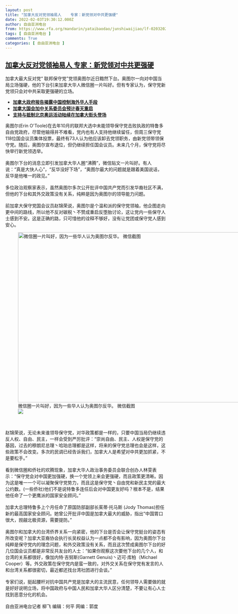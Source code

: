 ```yaml
---
layout: post
title: "加拿大反对党领袖易人    专家：新党领对中共更强硬"
date: 2022-02-03T19:30:12.000Z
author: 自由亚洲电台
from: https://www.rfa.org/mandarin/yataibaodao/junshiwaijiao/lf-02032022141114.html
tags: [ 自由亚洲电台 ]
comments: True
categories: [ 自由亚洲电台 ]
---
```

<!--1643916612000-->
[加拿大反对党领袖易人    专家：新党领对中共更强硬](https://www.rfa.org/mandarin/yataibaodao/junshiwaijiao/lf-02032022141114.html)
------

<div>
<p>加拿大最大反对党“ 联邦保守党”党领奥图尔近日黯然下台。奥图尔一向对中国当局立场强硬，他的下台引来加拿大华人微信圈一片叫好。但有专家认为，保守党新党领只会对中共采取更强硬的立场。</p><ul><li><strong><a href="https://www.rfa.org/mandarin/yataibaodao/junshiwaijiao/lf2-01272022111800.html">加拿大政府报告揭露中国控制海外华人手段</a></strong></li><li><strong><a href="https://www.rfa.org/mandarin/yataibaodao/junshiwaijiao/lf-01252022153148.html">加拿大国会加中关系委员会预计春天重启</a></strong></li><li><a href="https://www.rfa.org/mandarin/yataibaodao/junshiwaijiao/lf2-01242022131414.html"><strong>支持与抵制北京奥运活动陆续在加拿大街头登场</strong></a></li></ul><p>奥图尔(Erin O'Toole)在去年10月的联邦大选中未能领导保守党击败执政的特鲁多自由党政府，尽管他输得并不难看，党内也有人支持他继续留任，但周三保守党118位国会议员集体投票，最终有73人认为他应该卸去党领职务，由新党领带领保守党。随后，奥图尔宣布退位，但仍继续担任国会议员。未来几个月，保守党将尽快举行新党领选举。<br/><br/>奥图尔下台的消息立即引发加拿大华人圈“沸腾”，微信贴文一片叫好。有人说：“真是大快人心”，“反华没好下场”，“奥图尔最大的问题就是跟着美国说话，反华是他唯一的政见。”<br/><br/>多位政治观察家表示，虽然奥图尔多次公开批评中国共产党而引发华裔社区不满，但他的下台和其外交政策没有关系，纯粹是因为奥图尔的领导能力问题。<br/><br/>前加拿大保守党国会议员赵锦荣说，奥图尔是个温和派的保守党领袖，他企图走向更中间的路线，所以他不反对碳税丶不赞成重启反堕胎讨论，这让党内一些保守人士感到不安。这是正确的路，只可惜他的诠释不够好，没有让党团或保守党人感到安心。</p><p><figure class="image-richtext image-inline captioned" style="width:936px;"><img alt="微信圈一片叫好，因为一些华人认为奥图尔反华。   微信截图" height="534" src="https://www.rfa.org/mandarin/yataibaodao/junshiwaijiao/lf-02032022141114.html/p2.jpg/@@images/dfdbab7a-661b-42fe-a313-db7d042e8086.jpeg" title="2" width="936"/><figcaption class="image-caption">微信圈一片叫好，因为一些华人认为奥图尔反华。   微信截图</figcaption><small></small><div id="zoomattribute"><a data-caption="微信圈一片叫好，因为一些华人认为奥图尔反华。   微信截图" data-fancybox="" href="https://www.rfa.org/mandarin/yataibaodao/junshiwaijiao/lf-02032022141114.html/p2.jpg" id="single_image" title="微信圈一片叫好，因为一些华人认为奥图尔反华。   微信截图"><img src="/++plone++rfa-resources/img/icon-zoom.png"/></a></div></figure><br/><br/>赵锦荣说，无论未来谁领导保守党，对华政策都是一样的，只要中国当局仍继续违反人权、自由、民主，一样会受到严厉批评：“崇尚自由、民主、人权是保守党的基因，过去的穆朗尼总理丶哈珀总理都是这样，将来的保守党总理也会是这样，这些政策不会改变。多次的民调已经告诉我们，加拿大人是希望对中共更加抓紧，不是要松手。”<br/><br/>看到微信圈和侨社的欢腾现象，加拿大华人政治事务委员会联合创办人林雯表示：“保守党会对中国更加强硬，换一个党领上来会更强硬，而且政策更清晰。因为这是唯一一个可以凝聚保守党势力，而且这是保守党丶自由党和新民主党的最大公约数。(一些侨社)他们不是说特鲁多连任后会对中国更友好吗？根本不是，结果他任命了一个更鹰派的国家安全顾问。”<br/><br/>加拿大总理特鲁多上个月任命了原国防部副部长茱蒂·托马斯 (Jody Thomas)担任新的最高国家安全顾问。她曾公开批评中国是加拿大最大的威胁，指出“中国胃口很大，觊觎北极资源，需要提防。”<br/><br/>奥图尔和加拿大的台湾侨界关系一向紧密，他的下台是否会让保守党挺台的姿态有所改变呢？加拿大亚裔协会执行长吴权益认为一点都不会有影响，因为奥图尔下台纯粹是保守党内的理念问题，和外交政策没有关系，而且这次赞成奥图尔下台的好几位国会议员都是非常反共友台的人士：“如果你观察这次要他下台的几个人，和台湾的关系都很好，像加内特·吉努斯(Garnett Genuis)丶迈可·库柏（Michael Cooper）等。外交政策在保守党内是蛮一致的，对外交关系在保守党有发言的人和台湾关系都很密切，最近都还找台湾社团进行会谈。”<br/><br/>专家们说，挺起腰杆对抗中国共产党是加拿大的主流民意，任何领导人需要做的就是好好说明立场，将中国政府与中国人民和加拿大华人区分清楚，不要让有心人士找到恶意分化的机会。<br/><br/>自由亚洲电台记者 柳飞 编辑：何平 网编：郭度</p><p></p><p></p><p></p>
</div>
